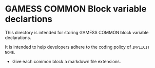 # GAMESS COMMON Block variable declartions

This directory is intended for storing GAMESS COMMON block variable declarations.

It is intended to help developers adhere to the coding policy of `IMPLICIT NONE`.

*  Give each common block a markdown file extensions.

